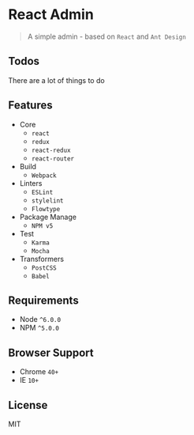 # React Admin

> A simple admin - based on `React` and `Ant Design`

## Todos

There are a lot of things to do

## Features

- Core
  - `react`
  - `redux`
  - `react-redux`
  - `react-router`
- Build
  - `Webpack`
- Linters
  - `ESLint`
  - `stylelint`
  - `Flowtype`
- Package Manage
  - `NPM v5`
- Test
  - `Karma`
  - `Mocha`
- Transformers
  - `PostCSS`
  - `Babel`

## Requirements

- Node `^6.0.0`
- NPM `^5.0.0`

## Browser Support

- Chrome `40+`
- IE `10+`

## License

MIT
